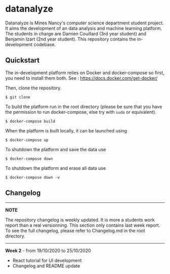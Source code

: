 # datanalyze
Datanalyze is Mines Nancy's computer science department student project. It aims the development of an data analysis and machine learning platform. The students in charge are Damien Couillard (3rd year student) and Benjamin Izart (2nd year student). This repository contains the in-development codebase.

## Quickstart
The in-development platform relies on Docker and docker-compose so first, you need to install them both. See : https://docs.docker.com/get-docker/

Then, clone the repository.
```
$ git clone 
```

To build the platform run in the root directory (please be sure that you have the permission to run docker-compose, else try with ```sudo``` or equivalent).
```
$ docker-compose build
```

When the platform is built locally, it can be launched using
```
$ docker-compose up
```

To shutdown the platform and save the data  use 
```
$ docker-compose down
```
To shutdown the platform and erase all data use
```
$ docker-compose down -v
```

## Changelog
---
**NOTE**

The repository changelog is weekly updated. It is more a students work report than a real versionning. This section only contains last week report. To see the full changelog, please refer to Changelog.md in the root directory.

---
 **Week 2** - from 19/10/2020 to 25/10/2020
 
  * React tutorial for UI development
  * Changelog and README update
